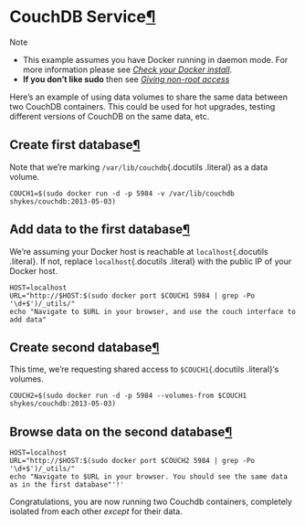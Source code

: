 CouchDB Service[¶](#couchdb-service "Permalink to this headline")
=================================================================

Note

-   This example assumes you have Docker running in daemon mode. For
    more information please see [*Check your Docker
    install*](../hello_world/#running-examples).
-   **If you don’t like sudo** then see [*Giving non-root
    access*](../../installation/binaries/#dockergroup)

Here’s an example of using data volumes to share the same data between
two CouchDB containers. This could be used for hot upgrades, testing
different versions of CouchDB on the same data, etc.

Create first database[¶](#create-first-database "Permalink to this headline")
-----------------------------------------------------------------------------

Note that we’re marking `/var/lib/couchdb`{.docutils .literal} as a data
volume.

    COUCH1=$(sudo docker run -d -p 5984 -v /var/lib/couchdb shykes/couchdb:2013-05-03)

Add data to the first database[¶](#add-data-to-the-first-database "Permalink to this headline")
-----------------------------------------------------------------------------------------------

We’re assuming your Docker host is reachable at `localhost`{.docutils
.literal}. If not, replace `localhost`{.docutils .literal} with the
public IP of your Docker host.

    HOST=localhost
    URL="http://$HOST:$(sudo docker port $COUCH1 5984 | grep -Po '\d+$')/_utils/"
    echo "Navigate to $URL in your browser, and use the couch interface to add data"

Create second database[¶](#create-second-database "Permalink to this headline")
-------------------------------------------------------------------------------

This time, we’re requesting shared access to `$COUCH1`{.docutils
.literal}‘s volumes.

    COUCH2=$(sudo docker run -d -p 5984 --volumes-from $COUCH1 shykes/couchdb:2013-05-03)

Browse data on the second database[¶](#browse-data-on-the-second-database "Permalink to this headline")
-------------------------------------------------------------------------------------------------------

    HOST=localhost
    URL="http://$HOST:$(sudo docker port $COUCH2 5984 | grep -Po '\d+$')/_utils/"
    echo "Navigate to $URL in your browser. You should see the same data as in the first database"'!'

Congratulations, you are now running two Couchdb containers, completely
isolated from each other *except* for their data.
